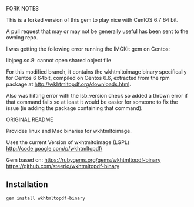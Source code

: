 FORK NOTES

This is a forked version of this gem to play nice with CentOS 6.7 64 bit.

A pull request that may or may not be generally useful has been sent to the owning repo.

I was getting the following error running the IMGKit gem on Centos:

libjpeg.so.8: cannot open shared object file

For this modified branch, it contains the wkhtmltoimage binary specifically for Centos 6 64bit,
compiled on Centos 6.6, extracted from the rpm package at http://wkhtmltopdf.org/downloads.html.

Also was hitting error with the lsb_version check so added a thrown error if that command fails so at least it would be easier for someone to fix the issue (ie adding the package containing that command).


ORIGINAL README

Provides linux and Mac binaries for wkhtmltoimage.

Uses the current Version of wkhtmltoimage (LGPL)
http://code.google.com/p/wkhtmltopdf/

Gem based on:
https://rubygems.org/gems/wkhtmltopdf-binary
https://github.com/steerio/wkhtmltopdf-binary


## Installation
```
gem install wkhtmltopdf-binary
```
